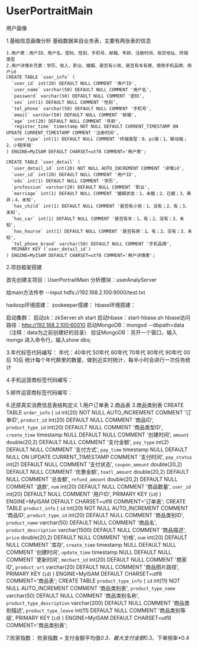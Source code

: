 # UserPortraitMain
用户画像

1.基础信息画像分析
    基础数据来自业务表，主要有两张表的信息
	
	1.用户表：用户ID、用户名、密码、性别、手机号、邮箱、年龄、注册时间、收货地址、终端类型
	2.用户详情补充表：学历、收入、职业、婚姻、是否有小孩、是否有车有房、使用手机品牌、用户id
	CREATE TABLE `user_info` (
	  `user_id` int(20) DEFAULT NULL COMMENT '用户ID',
	  `user_name` varchar(50) DEFAULT NULL COMMENT '用户名',
	  `password` varchar(50) DEFAULT NULL COMMENT '密码',
	  `sex` int(1) DEFAULT NULL COMMENT '性别',
	  `tel_phone` varchar(50) DEFAULT NULL COMMENT '手机号',
	  `email` varchar(50) DEFAULT NULL COMMENT '邮箱',
	  `age` int(20) DEFAULT NULL COMMENT '年龄',
	  `register_time` timestamp NOT NULL DEFAULT CURRENT_TIMESTAMP ON UPDATE CURRENT_TIMESTAMP COMMENT '注册时间',
	  `user_type` int(1) DEFAULT NULL COMMENT '终端类型：0、pc端；1、移动端；2、小程序端'
	) ENGINE=MyISAM DEFAULT CHARSET=utf8 COMMENT='用户表';
	
	CREATE TABLE `user_detail` (
	  `user_detail_id` int(20) NOT NULL AUTO_INCREMENT COMMENT '详情id',
	  `user_id` int(20) DEFAULT NULL COMMENT '用户ID',
	  `edu` int(1) DEFAULT NULL COMMENT '学历',
	  `profession` varchar(20) DEFAULT NULL COMMENT '职业',
	  `marriage` int(1) DEFAULT NULL COMMENT '婚姻状态：1、未婚；2、已婚；3、离异；4、未知',
	  `has_child` int(1) DEFAULT NULL COMMENT '是否有小孩：1、没有；2、有；3、未知',
	  `has_car` int(1) DEFAULT NULL COMMENT '是否有车：1、有；2、没有；3、未知',
	  `has_hourse` int(1) DEFAULT NULL COMMENT '是否有房：1、有；2、没有；3、未知',
	  `tel_phone_brand` varchar(50) DEFAULT NULL COMMENT '手机品牌',
	  PRIMARY KEY (`user_detail_id`)
	) ENGINE=MyISAM DEFAULT CHARSET=utf8 COMMENT='用户详情表';
	
	
2.项目框架搭建

首先创建主项目：UserPortraitMain
分析模块：userAnalyServer

给main方法传参  --input hdfs://192.168.2.100:9000/test.txt

hadoop环境搭建：
zookeeper搭建：
hbase环境搭建：

启动集群：
启动zk：zkServer.sh start
启动hbase：start-hbase.sh  hbase访问路径：http://192.168.2.100:60010
启动MongoDB：mongod --dbpath=data（注释：data为之前创建好的目录） 验证MongoDB：另开一个窗口，输入 mongo 进入命令行，输入show dbs; 


3.年代标签代码编写：
	年代：40年代 50年代 60年代 70年代 80年代 90年代 00后 10后
	统计每个年代群里的数量，做到近实时统计，每半小时会进行一次任务统计
	

4.手机运营商标签代码编写：

5.邮件运营商标签代码编写：

6.还原真实消费信息表结构定义
	1.用户订单表
	2.商品表
	3.商品类别表
CREATE TABLE `order_info` (
  `id` int(20) NOT NULL AUTO_INCREMENT COMMENT '订单ID',
  `product_id` int(20) DEFAULT NULL COMMENT '商品ID',
  `product_type_id` int(20) DEFAULT NULL COMMENT '商品类型ID',
  `create_time` timestamp NULL DEFAULT NULL COMMENT '创建时间',
  `amount` double(20,2) DEFAULT NULL COMMENT '支付金额',
  `pay_type` int(2) DEFAULT NULL COMMENT '支付方式',
  `pay_time` timestamp NULL DEFAULT NULL ON UPDATE CURRENT_TIMESTAMP COMMENT '支付时间',
  `pay_status` int(2) DEFAULT NULL COMMENT '支付状态',
  `coupon_amount` double(20,2) DEFAULT NULL COMMENT '优惠金额',
  `toatl_amount` double(20,2) DEFAULT NULL COMMENT '总金额',
  `refund_amount` double(20,2) DEFAULT NULL COMMENT '退款',
  `num` int(20) DEFAULT NULL COMMENT '商品数量',
  `user_id` int(20) DEFAULT NULL COMMENT '用户ID',
  PRIMARY KEY (`id`)
) ENGINE=MyISAM DEFAULT CHARSET=utf8 COMMENT='订单表';
CREATE TABLE `product_info` (
  `id` int(20) NOT NULL AUTO_INCREMENT COMMENT '商品ID',
  `product_type_id` int(20) DEFAULT NULL COMMENT '商品类别ID',
  `product_name` varchar(50) DEFAULT NULL COMMENT '商品名',
  `product_description` varchar(1500) DEFAULT NULL COMMENT '商品描述',
  `price` double(20,2) DEFAULT NULL COMMENT '价格',
  `num` int(20) DEFAULT NULL COMMENT '库存',
  `create_time` timestamp NULL DEFAULT NULL COMMENT '创建时间',
  `update_time` timestamp NULL DEFAULT NULL COMMENT '更新时间',
  `mechart_id` int(20) DEFAULT NULL COMMENT '商家ID',
  `product_url` varchar(20) DEFAULT NULL COMMENT '商品图片路径',
  PRIMARY KEY (`id`)
) ENGINE=MyISAM DEFAULT CHARSET=utf8 COMMENT='商品表';
CREATE TABLE `product_type_info` (
  `id` int(11) NOT NULL AUTO_INCREMENT COMMENT '商品类别表',
  `product_type_name` varchar(50) DEFAULT NULL COMMENT '商品类别名称',
  `product_type_description` varchar(200) DEFAULT NULL COMMENT '商品类别描述',
  `product_type_leave` int(11) DEFAULT NULL COMMENT '商品类别等级',
  PRIMARY KEY (`id`)
) ENGINE=MyISAM DEFAULT CHARSET=utf8 COMMENT='商品类别表';


7.败家指数：
	败家指数 = 支付金额平均值*0.3、最大支付金额*0.3、下单频率*0.4
